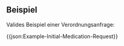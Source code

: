 ## Beispiel

Valides Beispiel einer Verordnungsanfrage:

{{json:Example-Initial-Medication-Request}}
